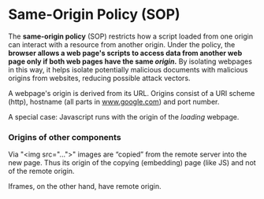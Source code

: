 # Same-Origin Policy (SOP)

The **same-origin policy** (SOP) restricts how a script loaded from one origin can interact with a resource from another origin. Under the policy, the **browser allows a web page's scripts to access data from another web page only if both web pages have the same *origin*.** By isolating webpages in this way, it helps isolate potentially malicious documents with malicious origins from websites, reducing possible attack vectors.

A webpage's origin is derived from its URL. Origins consist of a URI scheme (http), hostname (all parts in www.google.com) and port number.

A special case: Javascript runs with the origin of the *loading* webpage. 

### Origins of other components 

Via "\<img src="...">" images are “copied” from the remote server into the new page. Thus its origin of the copying (embedding) page (like JS) and not of the remote origin.

Iframes, on the other hand, have remote origin.	







